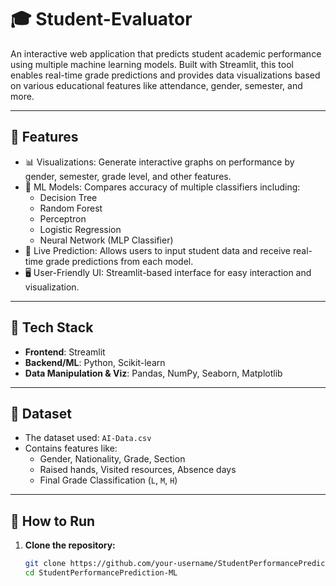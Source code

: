 # 🎓 Student-Evaluator


An interactive web application that predicts student academic performance using multiple machine learning models. Built with Streamlit, this tool enables real-time grade predictions and provides data visualizations based on various educational features like attendance, gender, semester, and more.

---

## 📌 Features

- 📊 Visualizations: Generate interactive graphs on performance by gender, semester, grade level, and other features.
- 🤖 ML Models: Compares accuracy of multiple classifiers including:
  - Decision Tree
  - Random Forest
  - Perceptron
  - Logistic Regression
  - Neural Network (MLP Classifier)
- 🧠 Live Prediction: Allows users to input student data and receive real-time grade predictions from each model.
- 🖥️ User-Friendly UI: Streamlit-based interface for easy interaction and visualization.

---

## 🧰 Tech Stack

- **Frontend**: Streamlit  
- **Backend/ML**: Python, Scikit-learn  
- **Data Manipulation & Viz**: Pandas, NumPy, Seaborn, Matplotlib

---

## 📁 Dataset

- The dataset used: `AI-Data.csv`
- Contains features like:
  - Gender, Nationality, Grade, Section
  - Raised hands, Visited resources, Absence days
  - Final Grade Classification (`L`, `M`, `H`)

---

## 🚀 How to Run

1. **Clone the repository:**
   ```bash
   git clone https://github.com/your-username/StudentPerformancePrediction-ML.git
   cd StudentPerformancePrediction-ML
